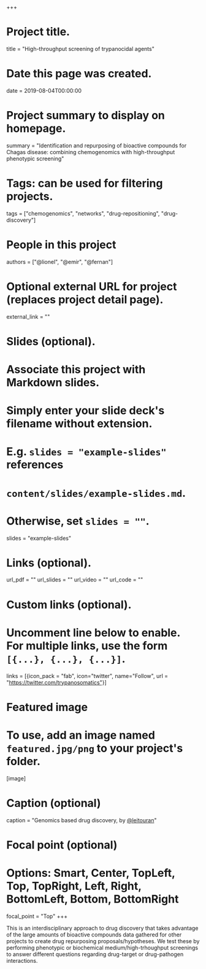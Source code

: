 +++
# Project title.
title = "High-throughput screening of trypanocidal agents"

# Date this page was created.
date = 2019-08-04T00:00:00

# Project summary to display on homepage.
summary = "Identification and repurposing of bioactive compounds for Chagas disease: combining chemogenomics with high-throughput phenotypic screening"

# Tags: can be used for filtering projects.
tags = ["chemogenomics", "networks", "drug-repositioning", "drug-discovery"]

# People in this project
authors = ["@lionel", "@emir", "@fernan"]

# Optional external URL for project (replaces project detail page).
external_link = ""

# Slides (optional).
#   Associate this project with Markdown slides.
#   Simply enter your slide deck's filename without extension.
#   E.g. `slides = "example-slides"` references 
#   `content/slides/example-slides.md`.
#   Otherwise, set `slides = ""`.
slides = "example-slides"

# Links (optional).
url_pdf = ""
url_slides = ""
url_video = ""
url_code = ""

# Custom links (optional).
#   Uncomment line below to enable. For multiple links, use the form `[{...}, {...}, {...}]`.
links = [{icon_pack = "fab", icon="twitter", name="Follow", url = "https://twitter.com/trypanosomatics"}]

# Featured image
# To use, add an image named `featured.jpg/png` to your project's folder. 
[image]
  # Caption (optional)
  caption = "Genomics based drug discovery, by [@leitouran](/authors/lionel)"
  
  # Focal point (optional)
  # Options: Smart, Center, TopLeft, Top, TopRight, Left, Right, BottomLeft, Bottom, BottomRight
  focal_point = "Top"
+++

This is an interdisciplinary approach to drug discovery that takes advantage of the large amounts of bioactive compounds data gathered for other projects to create drug repurposing proposals/hypotheses. We test these by performing phenotypic or biochemical medium/high-trhoughput screenings to answer different questions regarding drug-target or drug-pathogen interactions.